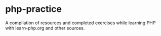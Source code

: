 # php-practice
A compilation of resources and completed exercises while learning PHP with learn-php.org and other sources.
